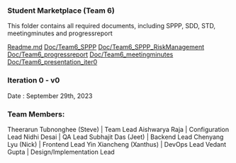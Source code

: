 ### Student Marketplace (Team 6)
This folder contains all required documents, including SPPP, SDD, STD, meetingminutes and progressreport

[Readme.md](https://github.com/BUMETCS673/CS673F23TEAM6/blob/main/doc/Readme.md)
[Doc/Team6_SPPP](https://github.com/BUMETCS673/CS673F23TEAM6/blob/main/doc/Team6_SPPP.docx)
[Doc/Team6_SPPP_RiskManagement](https://github.com/BUMETCS673/CS673F23TEAM6/blob/main/doc/Team6_SPPP_RiskManagement.xlsx)
[Doc/Team6_progressreport](https://github.com/BUMETCS673/CS673F23TEAM6/blob/main/doc/Team6_ProgressReport.xlsx)
[Doc/Team6_meetingminutes](https://github.com/BUMETCS673/CS673F23TEAM6/blob/main/doc/Team6_MeetingMinutes.docx)
[Doc/Team6_presentation_iter0](https://github.com/BUMETCS673/CS673F23TEAM6/blob/main/doc/Team6_presentation_iter0.pptx)

### Iteration 0 - v0
Date : September 29th, 2023

### Team Members:
Theerarun Tubnonghee (Steve) | Team Lead
Aishwarya Raja | Configuration Lead
Nidhi Desai | QA Lead
Subhajit Das (Jeet) | Backend Lead
Chenyang Lyu (Nick) | Frontend Lead
Yin Xiancheng (Xanthus) | DevOps Lead
Vedant Gupta | Design/Implementation Lead
